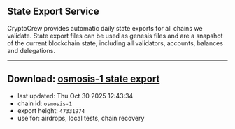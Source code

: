 ## State Export Service
CryptoCrew provides automatic daily state exports for all chains we validate. State export files can be used as genesis files and are a snapshot of the current blockchain state, including all validators, accounts, balances and delegations.

---
**Download: [osmosis-1 state export](https://dl-eu2.ccvalidators.com/SERVICE/osmosis/osmosis-1_export_47331974.json)**
---

- last updated: Thu Oct 30 2025 12:43:34
- chain id: `osmosis-1`
- export height: `47331974`
- use for: airdrops, local tests, chain recovery

